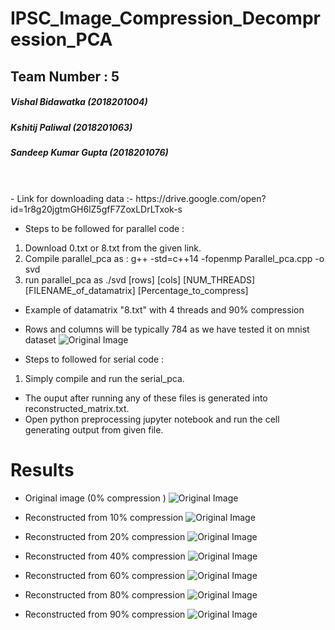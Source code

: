 # IPSC_Image_Compression_Decompression_PCA
## Team Number : 5
##### Vishal Bidawatka (2018201004)
##### Kshitij Paliwal (2018201063)
##### Sandeep Kumar Gupta (2018201076)

<br>
<br>
- Link for downloading data :-
https://drive.google.com/open?id=1r8g20jgtmGH6lZ5gfF7ZoxLDrLTxok-s

- Steps to be followed for parallel code :

1. Download 0.txt or 8.txt from the given link.
2. Compile parallel_pca as : g++ -std=c++14 -fopenmp Parallel_pca.cpp -o svd 
3. run parallel_pca as ./svd [rows] [cols] [NUM_THREADS] [FILENAME_of_datamatrix] [Percentage_to_compress] 

- Example of datamatrix "8.txt" with 4 threads and 90% compression
- Rows and columns will be typically 784 as we have tested it on mnist dataset
![Original Image ](https://github.com/vishalbidawatka/IPSC_Image_Compression_Decompression_PCA/blob/master/reresultimagezero/screenshot.png)

- Steps to followed for serial code : 

1. Simply compile and run the serial_pca.


- The ouput after running any of these files is generated into reconstructed_matrix.txt.
- Open python preprocessing jupyter notebook and run the cell generating output from given file.

# Results
- Original image (0% compression )
![Original Image ](https://github.com/vishalbidawatka/IPSC_Image_Compression_Decompression_PCA/blob/master/reresultimagezero/exact_8.png)

- Reconstructed from 10% compression
![Original Image ](https://github.com/vishalbidawatka/IPSC_Image_Compression_Decompression_PCA/blob/master/reresultimagezero/10_precent_8.png)

- Reconstructed from 20% compression
![Original Image ](https://github.com/vishalbidawatka/IPSC_Image_Compression_Decompression_PCA/blob/master/reresultimagezero/20_precent_8.png)

- Reconstructed from 40% compression
![Original Image ](https://github.com/vishalbidawatka/IPSC_Image_Compression_Decompression_PCA/blob/master/reresultimagezero/40_precent_8.png)

- Reconstructed from 60% compression
![Original Image ](https://github.com/vishalbidawatka/IPSC_Image_Compression_Decompression_PCA/blob/master/reresultimagezero/60_precent_8.png)

- Reconstructed from 80% compression
![Original Image ](https://github.com/vishalbidawatka/IPSC_Image_Compression_Decompression_PCA/blob/master/reresultimagezero/80_precent_8.png)

- Reconstructed from 90% compression
![Original Image ](https://github.com/vishalbidawatka/IPSC_Image_Compression_Decompression_PCA/blob/master/reresultimagezero/90_precent_8.png)
